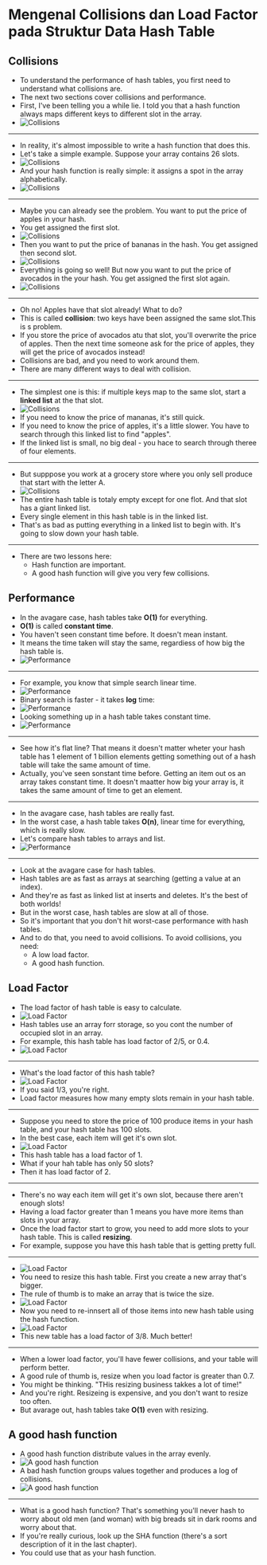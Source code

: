 # Mengenal Collisions dan Load Factor pada Struktur Data Hash Table

## Collisions

- To understand the performance of hash tables, you first need to understand what collisions are.
- The next two sections cover collisions and performance.
- First, I've been telling you a while lie. I told you that a hash function always maps different keys to different slot in the array.
- ![Collisions](img/Collisions-1.png)

---

- In reality, it's almost impossible to write a hash function that does this.
- Let's take a simple example. Suppose your array contains 26 slots.
- ![Collisions](img/Collisions-2.png)
- And your hash function is really simple: it assigns a spot in the array alphabetically.
- ![Collisions](img/Collisions-3.png)

---

- Maybe you can already see the problem. You want to put the price of apples in your hash.
- You get assigned the first slot.
- ![Collisions](img/Collisions-4.png)
- Then you want to put the price of bananas in the hash. You get assigned then second slot.
- ![Collisions](img/Collisions-5.png)
- Everything is going so well! But now you want to put the price of avocados in the your hash. You get assigned the first slot again.
- ![Collisions](img/Collisions-6.png)

---

- Oh no! Apples have that slot already! What to do?
- This is called **collision**: two keys have been assigned the same slot.This is s problem.
- If you store the price of avocados atu that slot, you'll overwrite the price of apples. Then the next time someone ask for the price of apples, they will get the price of avocados instead!
- Collisions are bad, and you need to work around them.
- There are many different ways to deal with collision.

---

- The simplest one is this: if multiple keys map to the same slot, start a **linked list** at the that slot.
- ![Collisions](img/Collisions-7.png)
- If you need to know the price of mananas, it's still quick.
- If you need to know the price of apples, it's a little slower. You have to search through this linked list to find "apples".
- If the linked list is small, no big deal - you hace to search through theree of four elements.

---

- But supppose you work at a grocery store where you only sell produce that start with the letter A.
- ![Collisions](img/Collisions-8.png)
- The entire hash table is totaly empty except for one flot. And that slot has a giant linked list.
- Every single element in this hash table is in the linked list.
- That's as bad as putting everything in a linked list to begin with. It's going to slow down your hash table.

---

- There are two lessons here:
  * Hash function are important.
  * A good hash function will give you very few collisions.

## Performance

- In the avagare case, hash tables take **O(1)** for everything.
- **O(1)** is called **constant time**.
- You haven't seen constant time before. It doesn't mean instant.
- It means the time taken will stay the same, regardiess of how big the hash table is.
- ![Performance](img/Performance-1.png)

---

- For example, you know that simple search linear time.
- ![Performance](img/Performance-2.png)
- Binary search is faster - it takes **log** time:
- ![Performance](img/Performance-3.png)
- Looking something up in a hash table takes constant time.
- ![Performance](img/Performance-4.png)

---

- See how it's flat line? That means it doesn't matter wheter your hash table has 1 element of 1 billion elements getting something out of a hash table will take the same amount of time.
- Actually, you've seen sonstant time before. Getting an item out os an array takes constant time. It doesn't maatter how big your array is, it takes the same amount of time to get an element.

---

- In the avagare case, hash tables are really fast.
- In the worst case, a hash table takes **O(n)**, linear time for everything, which is really slow.
- Let's  compare hash tables to arrays and list.
- ![Performance](img/Performance-5.png)

---

- Look at the avagare case for hash tables.
- Hash tables are as fast as arrays at searching (getting a value at an index).
- And they're as fast as linked list at inserts and deletes. It's the best of both worlds!
- But in the worst case, hash tables are slow at all of those.
- So it's important that you don't hit worst-case performance with hash tables.
- And to do that, you need to avoid collisions. To avoid collisions, you need:
  * A low load factor.
  * A good hash function.

## Load Factor

- The load factor of hash table is easy to calculate.
- ![Load Factor](img/Load-factor-1.png)
- Hash tables use an array forr storage, so you cont the number of occupied slot in an array.
- For example, this hash table has load factor of 2/5, or 0.4.
- ![Load Factor](img/Load-factor-3.png)

---

- What's the load factor of this hash table?
- ![Load Factor](img/Load-factor-4.png)
- If you said 1/3, you're right.
- Load factor measures how many empty slots remain in your hash table. 

---

- Suppose you need to store the price of 100 produce items in your hash table, and your hash table has 100 slots.
- In the best case, each item will get it's own slot.
- ![Load Factor](img/Load-factor-5.png)
- This hash table has a load factor of 1.
- What if your hah table has only 50 slots?
- Then it has load factor of 2.

---

- There's no way each item will get it's own slot, because there aren't enough slots!
- Having a load factor greater than 1 means you have more items than slots in your array.
- Once the load factor start to grow, you need to add more slots to your hash table. This is called **resizing**.
- For example, suppose you have this hash table that is getting pretty full.

---

- ![Load Factor](img/Load-factor-6.png)
- You need to resize this hash table. First you create a new array that's bigger.
- The rule of thumb is to make an array that is twice the size.
- ![Load Factor](img/Load-factor-7.png)
- Now you need to re-innsert all of those items into new hash table using the hash function.
- ![Load Factor](img/Load-factor-8.png)
- This new table has a load factor of 3/8. Much better!

---

- When a lower load factor, you'll have fewer collisions, and your table will perform better.
- A good rule of thumb is, resize when you load factor is greater than 0.7.
- You might be thinking. "THis resizing business takkes a lot of time!"
- And you're right. Resizeing is expensive, and you don't want to resize too often.
- But avarage out, hash tables take **O(1)** even with resizing.

## A good hash function

- A good hash function distribute values in the array evenly.
- ![A good hash function](img/A-good-hash-function-1.png)
- A bad hash function groups values together and produces a log of collisions.
- ![A good hash function](img/A-good-hash-function-2.png)

---

- What is a good hash function? That's something you'll never hash to worry about old men (and woman) with big breads sit in dark rooms and worry about that.
- If you're really curious, look up the SHA function (there's a sort description of it in the last chapter).
- You could use that as your hash function.

